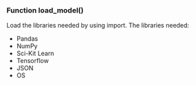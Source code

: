 

### Function load_model()

Load the libraries needed by using import. The libraries needed:

- Pandas
- NumPy
- Sci-Kit Learn
- Tensorflow
- JSON
- OS